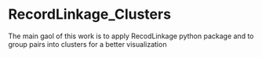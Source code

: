 # RecordLinkage_Clusters
The main gaol of this work is to apply  RecodLinkage python package and to group pairs into clusters for a better visualization
